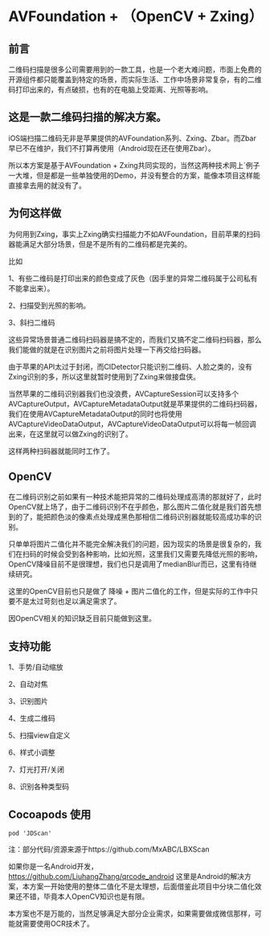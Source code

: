 # AVFoundation + （OpenCV + Zxing）


## 前言

二维码扫描是很多公司需要用到的一款工具，也是一个老大难问题，市面上免费的开源组件都只能覆盖到特定的场景，而实际生活、工作中场景非常复杂，有的二维码打印出来的，有点破损，也有的在电脑上受距离、光照等影响。 


## 这是一款二维码扫描的解决方案。

iOS端扫描二维码无非是苹果提供的AVFoundation系列、Zxing、Zbar。而Zbar早已不在维护，我们不打算再使用（Android现在还在使用Zbar）。
   
所以本方案是基于AVFoundation + Zxing共同实现的，当然这两种技术网上`例子一大堆，但是都是一些单独使用的Demo，并没有整合的方案，能像本项目这样能直接拿去用的就没有了。 

## 为何这样做
为何用到Zxing，事实上Zxing确实扫描能力不如AVFoundation，目前苹果的扫码器能满足大部分场景，但是不是所有的二维码都是完美的。

比如

  1、有些二维码是打印出来的颜色变成了灰色（因手里的异常二维码属于公司私有不能拿出来）。
  
  2、扫描受到光照的影响。
  
  3、斜扫二维码
  
这些异常场景普通二维码扫码器是搞不定的，而我们又搞不定二维码扫码器，那么我们能做的就是在识别图片之前将图片处理一下再交给扫码器。

由于苹果的API太过于封闭，而CIDetector只能识别二维码、人脸之类的，没有Zxing识别的多，所以这里就暂时使用到了Zxing来做接盘侠。 

当然苹果的二维码识别器我们也没浪费，AVCaptureSession可以支持多个AVCaptureOutput，AVCaptureMetadataOutput就是苹果提供的二维码扫码器，我们在使用AVCaptureMetadataOutput的同时也将使用AVCaptureVideoDataOutput，AVCaptureVideoDataOutput可以将每一帧回调出来，在这里就可以做Zxing的识别了。

这样两种扫码器就能同时工作了。

 
## OpenCV

在二维码识别之前如果有一种技术能把异常的二维码处理成高清的那就好了，此时OpenCV就上场了，由于二维码识别不在乎颜色，那么图片二值化就是我们首先想到的了，能把颜色淡的像素点处理成黑色那相信二维码识别器就能较高成功率的识别。

只单单将图片二值化并不能完全解决我们的问题，因为现实的场景是很复杂的，我们在扫码的时候会受到各种影响，比如光照，这里我们又需要先降低光照的影响，OpenCV降噪目前不是很理想，我们也只是调用了medianBlur而已，这里有待继续研究。



这里的OpenCV目前也只是做了 降噪 + 图片二值化的工作，但是实际的工作中只要不是太过苛刻也足以满足需求了。


因OpenCV相关的知识缺乏目前只能做到这里。


## 支持功能

1、手势/自动缩放

2、自动对焦

3、识别图片

4、生成二维码

5、扫描view自定义

6、样式小调整

7、灯光打开/关闭

8、识别各种类型码

## Cocoapods 使用 

``` 
pod 'JDScan'

```

注：部分代码/资源来源于https://github.com/MxABC/LBXScan

如果你是一名Android开发，https://github.com/LiuhangZhang/qrcode_android 这里是Android的解决方案，本方案一开始使用的整体二值化不是太理想，后面借鉴此项目中分块二值化效果还不错，毕竟本人OpenCV知识也是有限。

本方案也不是万能的，当然足够满足大部分企业需求，如果需要做成微信那样，可能就需要使用OCR技术了。
